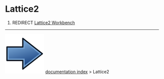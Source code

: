 # Lattice2
1.  REDIRECT [Lattice2 Workbench](Lattice2_Workbench.md)



---
![](images/Button_right.svg) [documentation index](../README.md) > Lattice2
